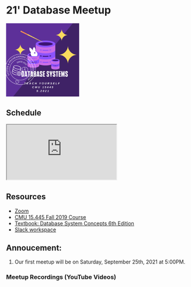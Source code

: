 # 21' Database Meetup
<img src="assets/logo.png" alt="database meetup logo" width="200"/>

## Schedule
<iframe src="https://docs.google.com/spreadsheets/d/e/2PACX-1vTQYCQvUXoG0_C8hJgf9l-UddUZGxIxbLqPOrbGQGpSbl4n1D6tRzXFqZwl9fZCo-Dcn2RCE6W_1oRY/pubhtml?gid=242293822&amp;single=true&amp;widget=true&amp;headers=false"></iframe>


## Resources
- [Zoom](https://zoom.us/j/98807003493?pwd=YUhvZ3pUQy85MkhtZzVSaFZBL1k4dz09)
- [CMU 15.445 Fall 2019 Course](https://15445.courses.cs.cmu.edu/fall2019/schedule.html)
- [Textbook: Database System Concepts 6th Edition](https://www.db-book.com/db6/)
- [Slack workspace](https://join.slack.com/t/splvm/shared_invite/zt-vhy0ld9w-xZ23aoJBzDb2CRvq8do~aQ)

## Annoucement:
1. Our first meetup will be on Saturday, September 25th, 2021 at 5:00PM.


### Meetup Recordings (YouTube Videos)

